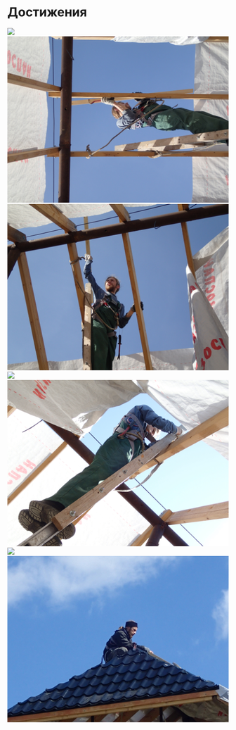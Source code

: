 # Достижения
![](/achievements/P5190777.JPG)
![](/achievements/P5190780.JPG)
![](/achievements/P5190781.JPG)
![](/achievements/P5190786.JPG)
![](/achievements/P5190793.JPG)
![](/achievements/P6030803.JPG)
![](/achievements/P6290878.JPG)